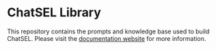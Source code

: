 # ChatSEL Library

This repository contains the prompts and knowledge base used to build ChatSEL. Please visit the [documentation website](https://agency-fund.github.io/chatsel-docs/) for more information.


